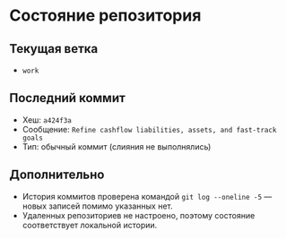 # Состояние репозитория

## Текущая ветка
- `work`

## Последний коммит
- Хеш: `a424f3a`
- Сообщение: `Refine cashflow liabilities, assets, and fast-track goals`
- Тип: обычный коммит (слияния не выполнялись)

## Дополнительно
- История коммитов проверена командой `git log --oneline -5` — новых записей помимо указанных нет.
- Удаленных репозиториев не настроено, поэтому состояние соответствует локальной истории.
